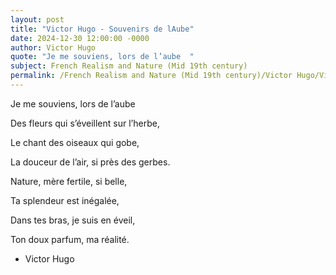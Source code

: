 ```yaml
---
layout: post
title: "Victor Hugo - Souvenirs de lAube"
date: 2024-12-30 12:00:00 -0000
author: Victor Hugo
quote: "Je me souviens, lors de l’aube  "
subject: French Realism and Nature (Mid 19th century)
permalink: /French Realism and Nature (Mid 19th century)/Victor Hugo/Victor Hugo - Souvenirs de lAube
---
```


Je me souviens, lors de l’aube  

Des fleurs qui s’éveillent sur l’herbe,  

Le chant des oiseaux qui gobe,  

La douceur de l’air, si près des gerbes.  

Nature, mère fertile, si belle,  

Ta splendeur est inégalée,

Dans tes bras, je suis en éveil,  

Ton doux parfum, ma réalité.  


- Victor Hugo
